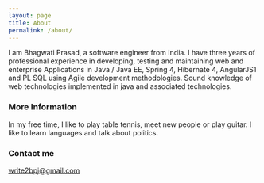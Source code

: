 ```yaml
---
layout: page
title: About
permalink: /about/
---
```


I am Bhagwati Prasad, a software engineer from India. I have three years of professional experience in developing, testing and maintaining web and enterprise Applications in Java / Java EE, Spring 4, Hibernate 4, AngularJS1 and PL SQL using Agile development methodologies. Sound knowledge of web technologies implemented in java and associated technologies. 


### More Information
In my free time, I like to play table tennis, meet new people or play guitar. I like to learn languages and talk about politics.


### Contact me

[write2bpj@gmail.com](mailto:write2bpj@gmail.com)
